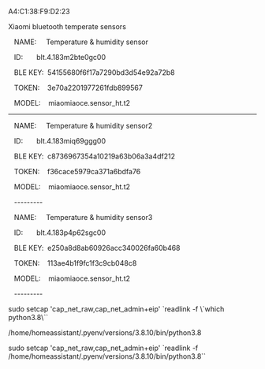 A4:C1:38:F9:D2:23

Xiaomi bluetooth temperate sensors

   NAME:     Temperature & humidity sensor

   ID:       blt.4.183m2bte0gc00

   BLE KEY:  54155680f6f17a7290bd3d54e92a72b8

   TOKEN:    3e70a2201977261fdb899567

   MODEL:    miaomiaoce.sensor\_ht.t2

---------

   NAME:     Temperature & humidity sensor2

   ID:       blt.4.183miq69ggg00

   BLE KEY:  c8736967354a10219a63b06a3a4df212

   TOKEN:    f36cace5979ca371a6bdfa76

   MODEL:    miaomiaoce.sensor\_ht.t2

   ---------

   NAME:     Temperature & humidity sensor3

   ID:       blt.4.183p4p62sgc00

   BLE KEY:  e250a8d8ab60926acc340026fa60b468

   TOKEN:    113ae4b1f9fc1f3c9cb048c8

   MODEL:    miaomiaoce.sensor\_ht.t2

   ---------

sudo setcap 'cap\_net\_raw,cap\_net\_admin+eip' \`readlink -f \\\`which python3.8\\\`\`

/home/homeassistant/.pyenv/versions/3.8.10/bin/python3.8

sudo setcap 'cap\_net\_raw,cap\_net\_admin+eip' \`readlink -f /home/homeassistant/.pyenv/versions/3.8.10/bin/python3.8\`\`
